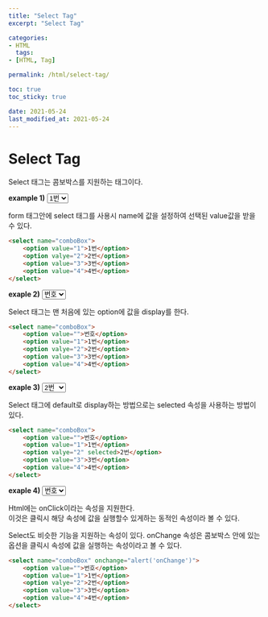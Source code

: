 ```yaml
---
title: "Select Tag"
excerpt: "Select Tag"

categories:
- HTML
  tags:
- [HTML, Tag]

permalink: /html/select-tag/

toc: true
toc_sticky: true

date: 2021-05-24
last_modified_at: 2021-05-24
---
```


# Select Tag

Select 태그는 콤보박스를 지원하는 태그이다.


**example 1)**
<select name="comboBox">
	<option value="1">1번</option>
	<option valye="2">2번</option>
	<option value="3">3번</option>
	<option value="4">4번</option>
</select> 


form 태그안에 select 태그를 사용시 name에 값을 설정하여 선택된 value값을 받을 수 있다. 
```html
<select name="comboBox">
	<option value="1">1번</option>
	<option valye="2">2번</option>
	<option value="3">3번</option>
	<option value="4">4번</option>
</select>
```


**exaple 2)**
<select name="comboBox">
	<option value="">번호</option>
	<option value="1">1번</option>
	<option valye="2">2번</option>
	<option value="3">3번</option>
	<option value="4">4번</option>
</select>

Select 태그는 맨 처음에 있는 option에 값을 display를 한다.
```html
<select name="comboBox">
	<option value="">번호</option>
	<option value="1">1번</option>
	<option valye="2">2번</option>
	<option value="3">3번</option>
	<option value="4">4번</option>
</select>
```
**exaple 3)**
<select name="comboBox">
	<option value="">번호</option>
	<option value="1">1번</option>
	<option valye="2" selected="">2번</option>
	<option value="3">3번</option>
	<option value="4">4번</option>
</select>

Select 태그에 default로 display하는 방법으로는 selected 속성을 사용하는 방법이 있다.

```html
<select name="comboBox">
	<option value="">번호</option>
	<option value="1">1번</option>
	<option valye="2" selected>2번</option>
	<option value="3">3번</option>
	<option value="4">4번</option>
</select>
```

**exaple 4)**
<select name="comboBox" onchange="alert('onChange')">
	<option value="">번호</option>
	<option value="1">1번</option>
	<option valye="2" >2번</option>
	<option value="3">3번</option>
	<option value="4">4번</option>
</select>

Html에는 onClick이라는 속성을 지원한다.  
이것은 클릭시 해당 속성에 값을 실행할수 있게하는 동적인 속성이라 볼 수 있다.

Select도 비슷한 기능을 지원하는 속성이 있다.
onChange 속성은 콤보박스 안에 있는 옵션을 클릭시 속성에 값을 실행하는 속성이라고 볼 수 있다.

```html
<select name="comboBox" onchange="alert('onChange')">
	<option value="">번호</option>
	<option value="1">1번</option>
	<option valye="2">2번</option>
	<option value="3">3번</option>
	<option value="4">4번</option>
</select>
```
